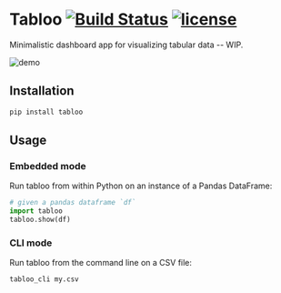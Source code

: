 # Tabloo [![Build Status](https://travis-ci.org/bluenote10/tabloo.svg?branch=master)](https://travis-ci.org/bluenote10/tabloo) [![license](https://img.shields.io/github/license/mashape/apistatus.svg)](LICENSE)

Minimalistic dashboard app for visualizing tabular data -- WIP.

![demo](/../examples/examples/basic_demo.gif)

## Installation

```sh
pip install tabloo
```

## Usage

### Embedded mode

Run tabloo from within Python on an instance of a Pandas DataFrame:

```python
# given a pandas dataframe `df`
import tabloo
tabloo.show(df)
```


### CLI mode

Run tabloo from the command line on a CSV file:

```sh
tabloo_cli my.csv
```